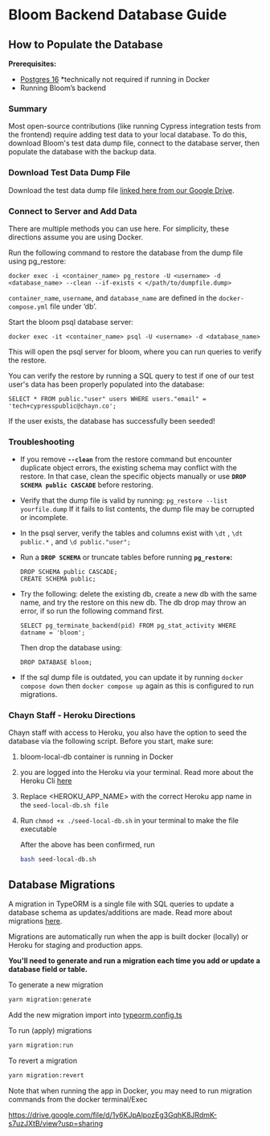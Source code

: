 # Bloom Backend Database Guide

## How to Populate the Database

**Prerequisites:**

- [Postgres 16](https://www.postgresql.org/download/) \*technically not required if running in Docker
- Running Bloom’s backend

### Summary

Most open-source contributions (like running Cypress integration tests from the frontend) require adding test data to your local database. To do this, download Bloom's test data dump file, connect to the database server, then populate the database with the backup data.

### Download Test Data Dump File

Download the test data dump file [linked here from our Google Drive](https://drive.google.com/file/d/1y6KJpAlpozEg3GqhK8JRdmK-s7uzJXtB/view?usp=drive_link).

### Connect to Server and Add Data

There are multiple methods you can use here. For simplicity, these directions assume you are using Docker.

Run the following command to restore the database from the dump file using pg_restore:

```
docker exec -i <container_name> pg_restore -U <username> -d <database_name> --clean --if-exists < </path/to/dumpfile.dump>
```

`container_name`, `username`, and `database_name` are defined in the `docker-compose.yml` file under ‘db’.

Start the bloom psql database server:

```
docker exec -it <container_name> psql -U <username> -d <database_name>
```

This will open the psql server for bloom, where you can run queries to verify the restore.

You can verify the restore by running a SQL query to test if one of our test user's data has been properly populated into the database:

```
SELECT * FROM public."user" users WHERE users."email" = 'tech+cypresspublic@chayn.co';
```

If the user exists, the database has successfully been seeded!

### Troubleshooting

- If you remove **`--clean`** from the restore command but encounter duplicate object errors, the existing schema may conflict with the restore. In that case, clean the specific objects manually or use **`DROP SCHEMA public CASCADE`** before restoring.
- Verify that the dump file is valid by running: `pg_restore --list yourfile.dump` If it fails to list contents, the dump file may be corrupted or incomplete.
- In the psql server, verify the tables and columns exist with `\dt` , `\dt public.*` , and `\d public."user";`
- Run a **`DROP SCHEMA`** or truncate tables before running **`pg_restore`:**
  ```
  DROP SCHEMA public CASCADE;
  CREATE SCHEMA public;
  ```
- Try the following: delete the existing db, create a new db with the same name, and try the restore on this new db. The db drop may throw an error, if so run the following command first.

  `SELECT pg_terminate_backend(pid) FROM pg_stat_activity WHERE datname = 'bloom';`

  Then drop the database using:

  `DROP DATABASE bloom;`

- If the sql dump file is outdated, you can update it by running `docker compose down` then `docker compose up` again as this is configured to run migrations.

### Chayn Staff - Heroku Directions

Chayn staff with access to Heroku, you also have the option to seed the database via the following script. Before you start, make sure:

1. bloom-local-db container is running in Docker
2. you are logged into the Heroku via your terminal. Read more about the Heroku Cli [here](https://devcenter.heroku.com/articles/heroku-cli)
3. Replace <HEROKU_APP_NAME> with the correct Heroku app name in the `seed-local-db.sh file`
4. Run `chmod +x ./seed-local-db.sh` in your terminal to make the file executable

   After the above has been confirmed, run

   ```bash
   bash seed-local-db.sh
   ```

## Database Migrations

A migration in TypeORM is a single file with SQL queries to update a database schema as updates/additions are made. Read more about migrations [here](https://github.com/typeorm/typeorm/blob/master/docs/migrations.md).

Migrations are automatically run when the app is built docker (locally) or Heroku for staging and production apps.

**You'll need to generate and run a migration each time you add or update a database field or table.**

To generate a new migration

```bash
yarn migration:generate
```

Add the new migration import into [typeorm.config.ts](./src/typeorm.config.ts)

To run (apply) migrations

```bash
yarn migration:run
```

To revert a migration

```bash
yarn migration:revert
```

Note that when running the app in Docker, you may need to run migration commands from the docker terminal/Exec

https://drive.google.com/file/d/1y6KJpAlpozEg3GqhK8JRdmK-s7uzJXtB/view?usp=sharing
